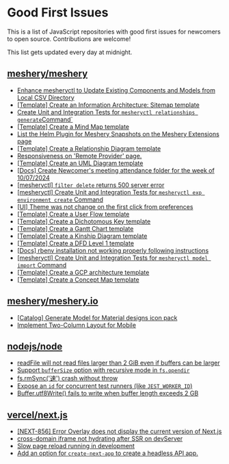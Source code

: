 # Good First Issues

This is a list of JavaScript repositories with good first issues for newcomers to open source. Contributions are welcome!

This list gets updated every day at midnight.

## [meshery/meshery](https://github.com/meshery/meshery)

- [Enhance mesheryctl to Update Existing Components and Models from Local CSV Directory](https://github.com/meshery/meshery/issues/12134)
- [[Template] Create an Information Architecture: Sitemap template](https://github.com/meshery/meshery/issues/12464)
- [Create Unit and Integration Tests for `mesheryctl relationships generate`Command`](https://github.com/meshery/meshery/issues/12135)
- [[Template] Create a Mind Map template](https://github.com/meshery/meshery/issues/12455)
- [List the Helm Plugin for Meshery Snapshots on the Meshery Extensions page](https://github.com/meshery/meshery/issues/11866)
- [[Template] Create a Relationship Diagram template ](https://github.com/meshery/meshery/issues/12453)
- [Responsiveness on 'Remote Provider' page.](https://github.com/meshery/meshery/issues/10743)
- [[Template] Create an UML Diagram template](https://github.com/meshery/meshery/issues/12451)
- [[Docs] Create Newcomer's meeting attendance folder for the week of 10/07/2024](https://github.com/meshery/meshery/issues/12012)
- [[mesheryctl] `filter delete` returns 500 server error](https://github.com/meshery/meshery/issues/11318)
- [[mesheryctl] Create Unit and Integration Tests for `mesheryctl exp environment create` Command](https://github.com/meshery/meshery/issues/12138)
- [[UI] Theme was not change on the first click from preferences](https://github.com/meshery/meshery/issues/12218)
- [[Template] Create a User Flow template](https://github.com/meshery/meshery/issues/12456)
- [[Template] Create a Dichotomous Key template](https://github.com/meshery/meshery/issues/12463)
- [[Template] Create a Gantt Chart template](https://github.com/meshery/meshery/issues/12461)
- [[Template] Create a Kinship Diagram template](https://github.com/meshery/meshery/issues/12452)
- [[Template] Create a DFD Level 1 template](https://github.com/meshery/meshery/issues/12501)
- [[Docs] rbenv installation not working properly following instructions](https://github.com/meshery/meshery/issues/12230)
- [[mesheryctl] Create Unit and Integration Tests for `mesheryctl model import` Command](https://github.com/meshery/meshery/issues/12137)
- [[Template] Create a GCP architecture template](https://github.com/meshery/meshery/issues/12498)
- [[Template] Create a Concept Map template](https://github.com/meshery/meshery/issues/12454)

## [meshery/meshery.io](https://github.com/meshery/meshery.io)

- [[Catalog] Generate Model for Material designs icon pack](https://github.com/meshery/meshery.io/issues/1912)
- [Implement Two-Column Layout for Mobile](https://github.com/meshery/meshery.io/issues/1827)

## [nodejs/node](https://github.com/nodejs/node)

- [readFile will not read files larger than 2 GiB even if buffers can be larger](https://github.com/nodejs/node/issues/55864)
- [Support `bufferSize` option with recursive mode in `fs.opendir`](https://github.com/nodejs/node/issues/55764)
- [fs.rmSync('速') crash without throw](https://github.com/nodejs/node/issues/56049)
- [Expose an `id` for concurrent test runners (like `JEST_WORKER_ID`)](https://github.com/nodejs/node/issues/55842)
- [Buffer.utf8Write() fails to write when buffer length exceeds 2 GB](https://github.com/nodejs/node/issues/51817)

## [vercel/next.js](https://github.com/vercel/next.js)

- [[NEXT-856] Error Overlay does not display the current version of Next.js](https://github.com/vercel/next.js/issues/47124)
- [cross-domain iframe not hydrating after SSR on devServer](https://github.com/vercel/next.js/issues/18028)
- [Slow page reload running in development](https://github.com/vercel/next.js/issues/25108)
- [Add an option for `create-next-app` to create a headless API app.](https://github.com/vercel/next.js/issues/68118)

